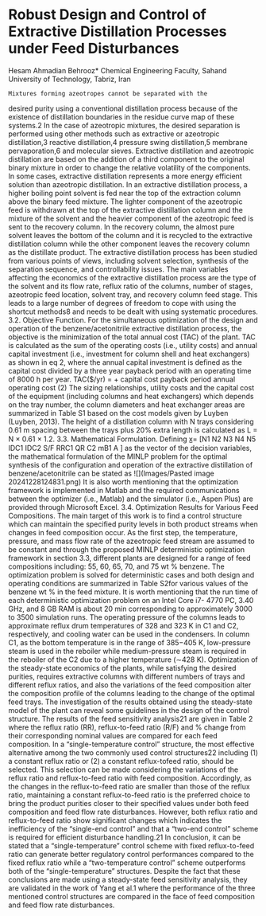 
# Robust Design and Control of Extractive Distillation Processes under Feed Disturbances
Hesam Ahmadian Behrooz*
Chemical Engineering Faculty, Sahand University of Technology, Tabriz, Iran

	Mixtures forming azeotropes cannot be separated with the
desired purity using a conventional distillation process because
of the existence of distillation boundaries in the residue curve
map of these systems.2 In the case of azeotropic mixtures, the
desired separation is performed using other methods such as
extractive or azeotropic distillation,3 reactive distillation,4
pressure swing distillation,5 membrane pervaporation,6 and
molecular sieves.
	Extractive distillation and azeotropic distillation are based on
the addition of a third component to the original binary mixture
in order to change the relative volatility of the components. In
some cases, extractive distillation represents a more energy
efficient solution than azeotropic distillation.
	In an extractive distillation process, a higher boiling point
solvent is fed near the top of the extraction column above the
binary feed mixture. The lighter component of the azeotropic
feed is withdrawn at the top of the extractive distillation column
and the mixture of the solvent and the heavier component of
the azeotropic feed is sent to the recovery column. In the
recovery column, the almost pure solvent leaves the bottom of
the column and it is recycled to the extractive distillation
column while the other component leaves the recovery column
as the distillate product.
	The extractive distillation process has been studied from
various points of views, including solvent selection, synthesis of
the separation sequence, and controllability issues. The main
variables affecting the economics of the extractive distillation
process are the type of the solvent and its flow rate, reflux ratio
of the columns, number of stages, azeotropic feed location,
solvent tray, and recovery column feed stage. This leads to a
large number of degrees of freedom to cope with using the
shortcut methods8 and needs to be dealt with using systematic
procedures.
	3.2. Objective Function. For the simultaneous optimization
of the design and operation of the benzene/acetonitrile
extractive distillation process, the objective is the minimization
of the total annual cost (TAC) of the plant. TAC is calculated
as the sum of the operating costs (i.e., utility costs) and annual
capital investment (i.e., investment for column shell and heat exchangers) as shown in eq 2, where the annual capital
investment is defined as the capital cost divided by a three year
payback period with an operating time of 8000 h per year.
TAC($/yr) = +
capital cost
payback period
annual operating cost
(2)
The sizing relationships, utility costs and the capital cost of the
equipment (including columns and heat exchangers) which
depends on the tray number, the column diameters and heat
exchanger areas are summarized in Table S1 based on the cost
models given by Luyben (Luyben, 2013). The height of a
distillation column with N trays considering 0.61 m spacing
between the trays plus 20% extra length is calculated as L = N ×
0.61 × 1.2.
3.3. Mathematical Formulation. Defining x̲= [N1 N2 N3
N4 N5 IDC1 IDC2 S/F RRC1 QR
C2 mB1
A ] as the vector of the
decision variables, the mathematical formulation of the MINLP
problem for the optimal synthesis of the configuration and
operation of the extractive distillation of benzene/acetonitrile
can be stated as
![](Images/Pasted image 20241228124831.png)
It is also worth mentioning that the optimization framework is
implemented in Matlab and the required communications
between the optimizer (i.e., Matlab) and the simulator (i.e.,
Aspen Plus) are provided through Microsoft Excel.
3.4. Optimization Results for Various Feed Compositions.
The main target of this work is to find a control
structure which can maintain the specified purity levels in both
product streams when changes in feed composition occur. As
the first step, the temperature, pressure, and mass flow rate of
the azeotropic feed stream are assumed to be constant and
through the proposed MINLP deterministic optimization
framework in section 3.3, different plants are designed for a
range of feed compositions including: 55, 60, 65, 70, and 75 wt
% benzene. The optimization problem is solved for
deterministic cases and both design and operating conditions
are summarized in Table S2for various values of the benzene wt
% in the feed mixture. It is worth mentioning that the run time
of each deterministic optimization problem on an Intel Core i7-
4770 PC, 3.40 GHz, and 8 GB RAM is about 20 min
corresponding to approximately 3000 to 3500 simulation runs.
The operating pressure of the columns leads to approximate
reflux drum temperatures of 328 and 323 K in C1 and C2,
respectively, and cooling water can be used in the condensers.
In column C1, as the bottom temperature is in the range of
385−405 K, low-pressure steam is used in the reboiler while
medium-pressure steam is required in the reboiler of the C2 due
to a higher temperature (∼428 K).
Optimization of the steady-state economics of the plants,
while satisfying the desired purities, requires extractive columns
with different numbers of trays and different reflux ratios, and
also the variations of the feed composition alter the
composition profile of the columns leading to the change of
the optimal feed trays. The investigation of the results obtained
using the steady-state model of the plant can reveal some
guidelines in the design of the control structure. The results of
the feed sensitivity analysis21 are given in Table 2 where the
reflux ratio (RR), reflux-to-feed ratio (R/F) and % change from
their corresponding nominal values are compared for each feed
composition.
In a “single-temperature control” structure, the most effective
alternative among the two commonly used control structures22
including (1) a constant reflux ratio or (2) a constant reflux-tofeed
ratio, should be selected. This selection can be made
considering the variations of the reflux ratio and reflux-to-feed
ratio with feed composition. Accordingly, as the changes in the
reflux-to-feed ratio are smaller than those of the reflux ratio,
maintaining a constant reflux-to-feed ratio is the preferred
choice to bring the product purities closer to their specified
values under both feed composition and feed flow rate
disturbances. However, both reflux ratio and reflux-to-feed
ratio show significant changes which indicates the inefficiency
of the “single-end control” and that a “two-end control” scheme
is required for efficient disturbance handling.21
In conclusion, it can be stated that a “single-temperature”
control scheme with fixed reflux-to-feed ratio can generate
better regulatory control performances compared to the fixed
reflux ratio while a “two-temperature control” scheme outperforms
both of the “single-temperature” structures. Despite the
fact that these conclusions are made using a steady-state feed
sensitivity analysis, they are validated in the work of Yang et al.1
where the performance of the three mentioned control
structures are compared in the face of feed composition and
feed flow rate disturbances.